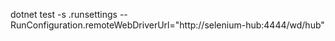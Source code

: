 dotnet test -s .runsettings -- RunConfiguration.remoteWebDriverUrl="http://selenium-hub:4444/wd/hub"